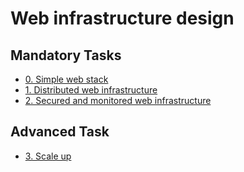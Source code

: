 # Web infrastructure design

## Mandatory Tasks

* [0. Simple web stack](./0-simple_web_stack)
* [1. Distributed web infrastructure](./1-distributed_web_infrastructure)
* [2. Secured and monitored web infrastructure](./2-secured_and_monitored_web_infrastructure)

## Advanced Task

* [3. Scale up](./3-scale_up)
